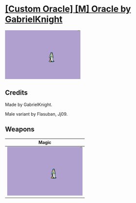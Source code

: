 # [\[Custom Oracle\] \[M\] Oracle by GabrielKnight](./)

<img src="./6.%20Magic/Magic_000.png" alt="[Custom Oracle] [M] Oracle by GabrielKnight standing" />

## Credits

Made by GabrielKnight. 

Male variant by Flasuban, Jj09.

## Weapons


|Magic |
|  :---: |
| <img alt="Magic animation" src="./6.%20Magic/Magic.gif" /> |
